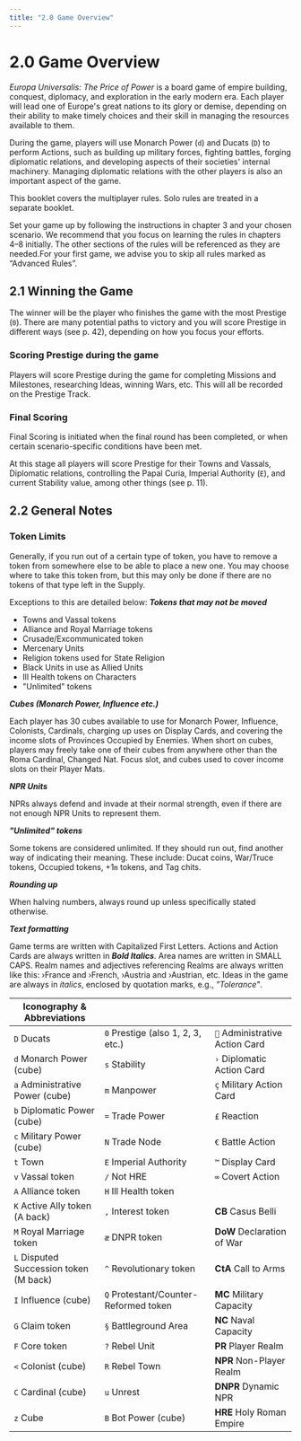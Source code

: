 ```yaml
---
title: "2.0 Game Overview"
---
```


# 2.0 Game Overview

*Europa Universalis: The Price of Power* is a board game of empire building, conquest, diplomacy, and exploration in the early modern era. Each player will lead one of Europe's great nations to its glory or demise, depending on their ability to make timely choices and their skill in managing the resources available to them. 

During the game, players will use Monarch Power (`d`) and Ducats (`D`) to perform Actions, such as building up military forces, fighting battles, forging diplomatic relations, and developing aspects of their societies' internal machinery. Managing diplomatic relations with the other players is also an important aspect of the game.

This booklet covers the multiplayer rules. Solo rules are treated in a separate booklet.

Set your game up by following the instructions in chapter 3 and your chosen scenario. We recommend that you focus on learning the rules in chapters 4–8 initially. The other sections of the rules will be referenced as they are needed.For your first game, we advise you to skip all rules marked as “Advanced Rules”.

## 2.1 Winning the Game

The winner will be the player who finishes the game with the most Prestige (`0`). There are many potential paths to victory and you will score Prestige in different ways (see p. 42), depending on how you focus your efforts.

### Scoring Prestige during the game

Players will score Prestige during the game for completing Missions and Milestones, researching Ideas, winning Wars, etc. This will all be recorded on the Prestige Track.

### Final Scoring

Final Scoring is initiated when the final round has been completed, or when certain scenario-specific conditions have been met.

At this stage all players will score Prestige for their Towns and Vassals, Diplomatic relations, controlling the Papal Curia, Imperial Authority (`E`), and current Stability value, among other things (see p. 11).

## 2.2 General Notes

### Token Limits

Generally, if you run out of a certain type of token, you have to remove a token from somewhere else to be able to place a new one. You may choose where to take this token from, but this may only be done if there are no tokens of that type left in the Supply.

Exceptions to this are detailed below:
***Tokens that may not be moved***
- Towns and Vassal tokens
- Alliance and Royal Marriage tokens
- Crusade/Excommunicated token
- Mercenary Units
- Religion tokens used for State Religion
- Black Units in use as Allied Units
- Ill Health tokens on Characters
- "Unlimited" tokens

***Cubes (Monarch Power, Influence etc.)***

Each player has 30 cubes available to use for Monarch Power, Influence, Colonists, Cardinals, charging up uses on Display Cards, and covering the income slots of Provinces Occupied by Enemies. When short on cubes, players may freely take one of their cubes from anywhere other than the Roma Cardinal, Changed Nat. Focus slot, and cubes used to cover income slots on their Player Mats.

***NPR Units***

NPRs always defend and invade at their normal strength, even if there are not enough NPR Units to represent them. 

***"Unlimited" tokens***

Some tokens are considered unlimited. If they should run out, find another way of indicating their meaning. These include: Ducat coins, War/Truce tokens, Occupied tokens, +1`m` tokens, and Tag chits.


***Rounding up***

When halving numbers, always round up unless specifically stated otherwise.

***Text formatting***

Game terms are written with Capitalized First Letters. Actions and Action Cards are always written in ***Bold Italics***. Area names are written in SMALL CAPS. Realm names and adjectives referencing Realms are always written like this: ›France and ›French, ›Austria and ›Austrian, etc. Ideas in the game are always in *italics*, enclosed by quotation marks, e.g., *"Tolerance"*.

|Iconography & Abbreviations			|										|								|
|---------------------------------------|---------------------------------------|-------------------------------|
|`D` Ducats								|`0` Prestige (also 1, 2, 3, etc.)		|`` Administrative Action Card	|
|`d` Monarch Power (cube)				|`s` Stability                          |`›` Diplomatic Action Card		|
|`a` Administrative Power (cube)        |`m` Manpower                           |`ç` Military Action Card       |
|`b` Diplomatic Power (cube)            |`=` Trade Power                        |`£` Reaction                   |
|`c` Military Power (cube)              |`N` Trade Node                         |`€` Battle Action              |
|`t` Town                               |`E` Imperial Authority                 |`™` Display Card               |
|`v` Vassal token                       |`/` Not HRE                            |`∞` Covert Action              |
|`A` Alliance token                     |`H` Ill Health token                   |                               |
|`K` Active Ally token (A back)         |`,` Interest token                     |**CB** Casus Belli             |
|`M` Royal Marriage token               |`æ` DNPR token                         |**DoW** Declaration of War     |
|`L` Disputed Succession token (M back)	|`^` Revolutionary token                |**CtA** Call to Arms           |
|`I` Influence (cube)					|`Q` Protestant/Counter-Reformed token	|**MC** Military Capacity       |
|`G` Claim token                        |`§` Battleground Area                  |**NC** Naval Capacity          |
|`F` Core token                         |`?` Rebel Unit                         |**PR** Player Realm            |
|`<` Colonist (cube)                    |`R` Rebel Town                         |**NPR** Non-Player Realm       |
|`C` Cardinal (cube)                    |`u` Unrest                             |**DNPR** Dynamic NPR           |
|`z` Cube                               |`B` Bot Power (cube)                   |**HRE** Holy Roman Empire      |